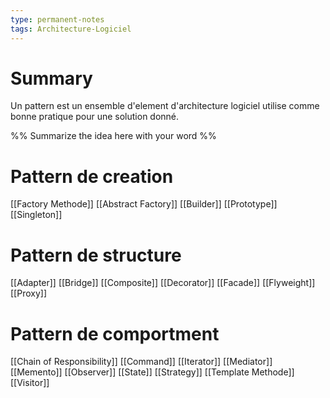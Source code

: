 ```yaml
---
type: permanent-notes
tags: Architecture-Logiciel
---
```


# Summary 

Un pattern est un ensemble d'element d'architecture logiciel utilise comme bonne pratique pour une solution donné.

%%
Summarize the idea here with your word
%%




# Pattern de creation 

[[Factory Methode]]
[[Abstract Factory]]
[[Builder]]
[[Prototype]]
[[Singleton]]

# Pattern de structure

[[Adapter]]
[[Bridge]]
[[Composite]]
[[Decorator]]
[[Facade]]
[[Flyweight]]
[[Proxy]]


# Pattern de comportment

[[Chain of Responsibility]]
[[Command]]
[[Iterator]]
[[Mediator]]
[[Memento]]
[[Observer]]
[[State]]
[[Strategy]]
[[Template Methode]]
[[Visitor]]
